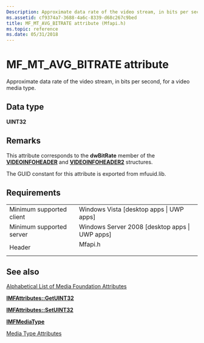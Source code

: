 ```yaml
---
Description: Approximate data rate of the video stream, in bits per second, for a video media type.
ms.assetid: cf9374a7-3688-4a6c-8339-d68c267c9bed
title: MF_MT_AVG_BITRATE attribute (Mfapi.h)
ms.topic: reference
ms.date: 05/31/2018
---
```


# MF\_MT\_AVG\_BITRATE attribute

Approximate data rate of the video stream, in bits per second, for a video media type.

## Data type

**UINT32**

## Remarks

This attribute corresponds to the **dwBitRate** member of the [**VIDEOINFOHEADER**](/previous-versions/windows/desktop/api/amvideo/ns-amvideo-videoinfoheader) and [**VIDEOINFOHEADER2**](/previous-versions/windows/desktop/api/dvdmedia/ns-dvdmedia-videoinfoheader2) structures.

The GUID constant for this attribute is exported from mfuuid.lib.

## Requirements



|                                     |                                                                                    |
|-------------------------------------|------------------------------------------------------------------------------------|
| Minimum supported client<br/> | Windows Vista \[desktop apps \| UWP apps\]<br/>                              |
| Minimum supported server<br/> | Windows Server 2008 \[desktop apps \| UWP apps\]<br/>                        |
| Header<br/>                   | <dl> <dt>Mfapi.h</dt> </dl> |



## See also

<dl> <dt>

[Alphabetical List of Media Foundation Attributes](alphabetical-list-of-media-foundation-attributes.md)
</dt> <dt>

[**IMFAttributes::GetUINT32**](/windows/desktop/api/mfobjects/nf-mfobjects-imfattributes-getuint32)
</dt> <dt>

[**IMFAttributes::SetUINT32**](/windows/desktop/api/mfobjects/nf-mfobjects-imfattributes-setuint32)
</dt> <dt>

[**IMFMediaType**](/windows/desktop/api/mfobjects/nn-mfobjects-imfmediatype)
</dt> <dt>

[Media Type Attributes](media-type-attributes.md)
</dt> </dl>

 

 